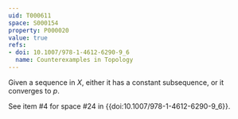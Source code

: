 ```yaml
---
uid: T000611
space: S000154
property: P000020
value: true
refs:
- doi: 10.1007/978-1-4612-6290-9_6
  name: Counterexamples in Topology
---
```


Given a sequence in $X$, either it has a constant subsequence, or it converges to $p$.

See item #4 for space #24 in {{doi:10.1007/978-1-4612-6290-9_6}}.
